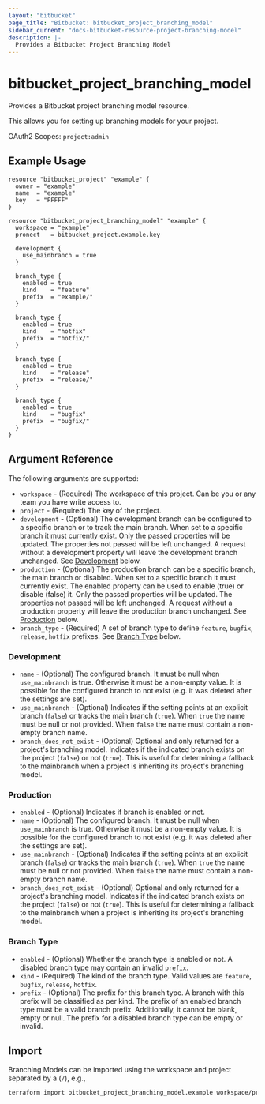 ```yaml
---
layout: "bitbucket"
page_title: "Bitbucket: bitbucket_project_branching_model"
sidebar_current: "docs-bitbucket-resource-project-branching-model"
description: |-
  Provides a Bitbucket Project Branching Model
---
```


# bitbucket\_project\_branching\_model

Provides a Bitbucket project branching model resource.

This allows you for setting up branching models for your project.

OAuth2 Scopes: `project:admin`

## Example Usage

```hcl
resource "bitbucket_project" "example" {
  owner = "example"
  name  = "example"
  key   = "FFFFF"
}

resource "bitbucket_project_branching_model" "example" {
  workspace = "example"
  pronect   = bitbucket_project.example.key

  development {
    use_mainbranch = true
  }

  branch_type {
    enabled = true
    kind    = "feature"
    prefix  = "example/"
  }

  branch_type {
    enabled = true
    kind    = "hotfix"
    prefix  = "hotfix/"
  }
 
  branch_type {
    enabled = true
    kind    = "release"
    prefix  = "release/"
  }
 
  branch_type {
    enabled = true
    kind    = "bugfix"
    prefix  = "bugfix/"
  }   
}
```

## Argument Reference

The following arguments are supported:

* `workspace` - (Required) The workspace of this project. Can be you or any team you
  have write access to.
* `project` - (Required) The key of the project.
* `development` - (Optional) The development branch can be configured to a specific branch or to track the main branch. When set to a specific branch it must currently exist. Only the passed properties will be updated. The properties not passed will be left unchanged. A request without a development property will leave the development branch unchanged. See [Development](#development) below.
* `production` - (Optional) The production branch can be a specific branch, the main branch or disabled. When set to a specific branch it must currently exist. The enabled property can be used to enable (true) or disable (false) it. Only the passed properties will be updated. The properties not passed will be left unchanged. A request without a production property will leave the production branch unchanged. See [Production](#production) below.
* `branch_type` - (Required) A set of branch type to define `feature`, `bugfix`, `release`, `hotfix` prefixes. See [Branch Type](#branch-type) below.

### Development

* `name` - (Optional) The configured branch. It must be null when `use_mainbranch` is true. Otherwise it must be a non-empty value. It is possible for the configured branch to not exist (e.g. it was deleted after the settings are set).
* `use_mainbranch` - (Optional) Indicates if the setting points at an explicit branch (`false`) or tracks the main branch (`true`). When `true` the name must be null or not provided. When `false` the name must contain a non-empty branch name.
* `branch_does_not_exist` - (Optional) Optional and only returned for a project's branching model. Indicates if the indicated branch exists on the project (`false`) or not (`true`). This is useful for determining a fallback to the mainbranch when a project is inheriting its project's branching model.

### Production

* `enabled` - (Optional) Indicates if branch is enabled or not.
* `name` - (Optional) The configured branch. It must be null when `use_mainbranch` is true. Otherwise it must be a non-empty value. It is possible for the configured branch to not exist (e.g. it was deleted after the settings are set).
* `use_mainbranch` - (Optional) Indicates if the setting points at an explicit branch (`false`) or tracks the main branch (`true`). When `true` the name must be null or not provided. When `false` the name must contain a non-empty branch name.
* `branch_does_not_exist` - (Optional) Optional and only returned for a project's branching model. Indicates if the indicated branch exists on the project (`false`) or not (`true`). This is useful for determining a fallback to the mainbranch when a project is inheriting its project's branching model.

### Branch Type

* `enabled` - (Optional) Whether the branch type is enabled or not. A disabled branch type may contain an invalid `prefix`.
* `kind` - (Required) The kind of the branch type. Valid values are `feature`, `bugfix`, `release`, `hotfix`.
* `prefix` - (Optional) The prefix for this branch type. A branch with this prefix will be classified as per kind. The prefix of an enabled branch type must be a valid branch prefix. Additionally, it cannot be blank, empty or null. The prefix for a disabled branch type can be empty or invalid.

## Import

Branching Models can be imported using the workspace and project separated by a (`/`), e.g.,

```sh
terraform import bitbucket_project_branching_model.example workspace/project
```
